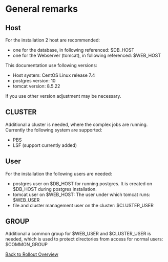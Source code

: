 General remarks
===============

Host
----

For the installation 2 host are recommended:
- one for the database, in following referenced: $DB_HOST
- one for the Webserver (tomcat), in following referenced: $WEB_HOST

This  documentation use following versions:
- Host system: CentOS Linux release 7.4
- postgres version: 10
- tomcat version: 8.5.22

If you use other version adjustment may be necessary.


CLUSTER
-------

Additional a cluster is needed, where the complex jobs are running. Currently the following system are supported:
- PBS
- LSF (support currently added)


User
----

For the installation the following users are needed:
- postgres user on $DB_HOST for running postgres. It is created on $DB_HOST during postgres installation.
- tomcat user on $WEB_HOST: The user under which tomcat runs: $WEB_USER
- file and cluster management user on the cluster: $CLUSTER_USER


GROUP
-----

Additional a common group for $WEB_USER and $CLUSTER_USER is needed, which is used to protect directories
from access for normal users: $COMMON_GROUP


[Back to Rollout Overview](index.md)
